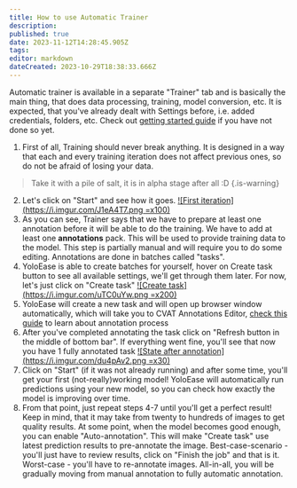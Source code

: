 ```yaml
---
title: How to use Automatic Trainer
description: 
published: true
date: 2023-11-12T14:28:45.905Z
tags: 
editor: markdown
dateCreated: 2023-10-29T18:38:33.666Z
---
```


Automatic trainer is available in a separate "Trainer" tab and is basically the main thing, that does data processing, training, model conversion, etc. It is expected, that you've already dealt with Settings before, i.e. added credentials, folders, etc.
Check out [getting started guide](/en/YoloEase/getting-started) if you have not done so yet.

1. First of all, Training should never break anything. It is designed in a way that each and every training iteration does not affect previous ones, so do not be afraid of losing your data.
> Take it with a pile of salt, it is in alpha stage after all :D
{.is-warning}

2. Let's click on "Start" and see how it goes.
[![First iteration](https://i.imgur.com/J1eA4T7.png =x100)](https://i.imgur.com/J1eA4T7.png)
3. As you can see, Trainer says that we have to prepare at least one annotation before it will be able to do the training. We have to add at least one **annotations** pack. This will be used to provide training data to the model. This step is partially manual and will require you to do some editing. Annotations are done in batches called "tasks". 
4. YoloEase is able to create batches for yourself, hover on Create task button to see all available settings, we'll get through them later. For now, let's just click on "Create task"
[![Create task](https://i.imgur.com/uTC0uYw.png =x200)](https://i.imgur.com/uTC0uYw.png)
5. YoloEase will create a new task and will open up browser window automatically, which will take you to CVAT Annotations Editor, [check this guide](/en/YoloEase/how-to-annotate-using-cvat) to learn about annotation process
6. After you've completed annotating the task click on "Refresh button in the middle of bottom bar". 
If everything went fine, you'll see that now you have 1 fully annotated task
[![State after annotation](https://i.imgur.com/du4pAv2.png =x30)](https://i.imgur.com/du4pAv2.png)
7. Click on "Start" (if it was not already running) and after some time, you'll get your first (not-really)working model! YoloEase will automatically run predictions using your new model, so you can check how exactly the model is improving over time. 
8. From that point, just repeat steps 4-7 until you'll get a perfect result! 
Keep in mind, that it may take from twenty to hundreds of images to get quality results. At some point, when the model becomes good enough, you can enable "Auto-annotation". This will make "Create task" use latest prediction results to pre-annotate the image. Best-case-scenario - you'll just have to review results, click on "Finish the job" and that is it. Worst-case - you'll have to re-annotate images. All-in-all, you will be gradually moving from manual annotation to fully automatic annotation.
